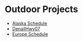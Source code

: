 # Outdoor Projects

- [Alaska Schedule](/static/uploads/Alaska-Schedule.pdf)
- [DenailHwy07](/static/uploads/DenailHwy07.pdf)
- [Europe Schedule](/static/uploads/Europe-Schedule-6.pdf)
